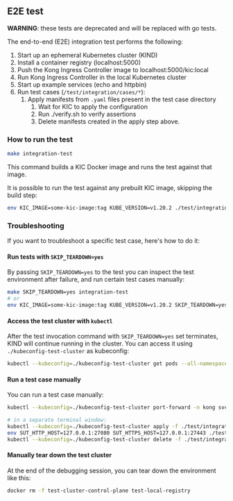 ## E2E test

**WARNING**: these tests are deprecated and will be replaced with go tests.

The end-to-end (E2E) integration test performs the following:

1. Start up an ephemeral Kubernetes cluster (KIND)
1. Install a container registry (localhost:5000)
1. Push the Kong Ingress Controller image to localhost:5000/kic:local
1. Run Kong Ingress Controller in the local Kubernetes cluster
1. Start up example services (echo and httpbin)
1. Run test cases (`/test/integration/cases/*`):
    1. Apply manifests from `.yaml` files present in the test case directory
		1. Wait for KIC to apply the configuration
		1. Run ./verify.sh to verify assertions
		1. Delete manifests created in the apply step above.

### How to run the test

```bash
make integration-test
```

This command builds a KIC Docker image and runs the test against that image.

It is possible to run the test against any prebuilt KIC image, skipping the build step:

```bash
env KIC_IMAGE=some-kic-image:tag KUBE_VERSION=v1.20.2 ./test/integration/test.sh
```

### Troubleshooting

If you want to troubleshoot a specific test case, here's how to do it:

#### Run tests with `SKIP_TEARDOWN=yes`
By passing `SKIP_TEARDOWN=yes` to the test you can inspect the test environment after failure, and run certain test cases manually:

```bash
make SKIP_TEARDOWN=yes integration-test
# or
env KIC_IMAGE=some-kic-image:tag KUBE_VERSION=v1.20.2 SKIP_TEARDOWN=yes ./test/integration/test.sh
```

#### Access the test cluster with `kubectl`

After the test invocation command with `SKIP_TEARDOWN=yes` set terminates, KIND will continue running in the cluster. You can access it using `./kubeconfig-test-cluster` as kubeconfig:

```bash
kubectl --kubeconfig=./kubeconfig-test-cluster get pods --all-namespaces
```

#### Run a test case manually

You can run a test case manually:
```bash
kubectl --kubeconfig=./kubeconfig-test-cluster port-forward -n kong svc/kong-proxy "27080:80" "27443:443"

# in a separate terminal window:
kubectl --kubeconfig=./kubeconfig-test-cluster apply -f ./test/integration/cases/01-https
env SUT_HTTP_HOST=127.0.0.1:27080 SUT_HTTPS_HOST=127.0.0.1:27443 ./test/integration/cases/01-https/verify.sh
kubectl --kubeconfig=./kubeconfig-test-cluster delete -f ./test/integration/cases/01-https
```

#### Manually tear down the test cluster

At the end of the debugging session, you can tear down the environment like this:
```bash
docker rm -f test-cluster-control-plane test-local-registry
```
